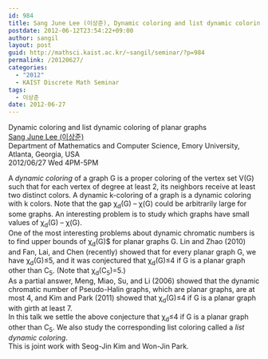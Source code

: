```yaml
---
id: 984
title: Sang June Lee (이상준), Dynamic coloring and list dynamic coloring of planar graphs
postdate: 2012-06-12T23:54:22+09:00
author: sangil
layout: post
guid: http://mathsci.kaist.ac.kr/~sangil/seminar/?p=984
permalink: /20120627/
categories:
  - "2012"
  - KAIST Discrete Math Seminar
tags:
  - 이상준
date: 2012-06-27
---
```

<div class="talk">
  Dynamic coloring and list dynamic coloring of planar graphs
</div>

<div class="speaker">
  <a href="http://www.mathcs.emory.edu/~slee242/">Sang June Lee (이상준)</a><br /> Department of Mathematics and Computer Science, Emory University, Atlanta, Georgia, USA
</div>

<div class="date">
  2012/06/27 Wed 4PM-5PM
</div>

<div class="abstract">
  <p>
    A <em>dynamic coloring</em> of a graph G is a proper coloring of the vertex set V(G) such that for each vertex of degree at least 2, its neighbors receive at least two distinct colors. A dynamic k-coloring of a graph is a dynamic coloring with k colors. Note that the gap &chi;<sub>d</sub>(G) &#8211; &chi;(G) could be arbitrarily large for some graphs. An interesting problem is to study which graphs have small values of &chi;<sub>d</sub>(G) &#8211; &chi;(G).<br /> One of the most interesting problems about dynamic chromatic numbers is to find upper bounds of &chi;<sub>d</sub>(G)$ for planar graphs G. Lin and Zhao (2010) and Fan, Lai, and Chen (recently) showed that for every planar graph G, we have &chi;<sub>d</sub>(G)&le;5, and it was conjectured that &chi;<sub>d</sub>(G)&le;4 if G is a planar graph other than C<sub>5</sub>. (Note that &chi;<sub>d</sub>(C<sub>5</sub>)=5.)<br /> As a partial answer, Meng, Miao, Su, and Li (2006) showed that the dynamic chromatic number of Pseudo-Halin graphs, which are planar graphs, are at most 4, and Kim and Park (2011) showed that &chi;<sub>d</sub>(G)&le;4 if G is a planar graph with girth at least 7.<br /> In this talk we settle the above conjecture that &chi;<sub>d</sub>&le;4 if G is a planar graph other than C<sub>5</sub>. We also study the corresponding list coloring called a <em>list dynamic coloring</em>.<br /> This is joint work with Seog-Jin Kim and Won-Jin Park.
  </p>
</div>